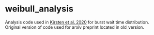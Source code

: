 # weibull_analysis
Analysis code used in [Kirsten et al. 2020](https://arxiv.org/abs/2007.05101) for burst wait time distribution. Original version of code used for arxiv preprint located in old_version.
